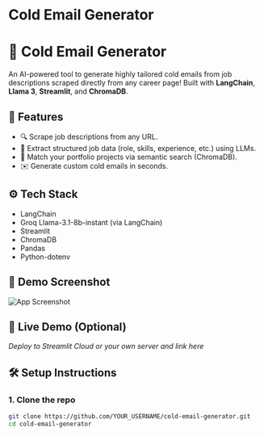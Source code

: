 # Cold Email Generator

# 🚀 Cold Email Generator

An AI-powered tool to generate highly tailored cold emails from job descriptions scraped directly from any career page! Built with **LangChain**, **Llama 3**, **Streamlit**, and **ChromaDB**.

## 🎯 Features
- 🔍 Scrape job descriptions from any URL.
- 🤖 Extract structured job data (role, skills, experience, etc.) using LLMs.
- 🧠 Match your portfolio projects via semantic search (ChromaDB).
- ✉️ Generate custom cold emails in seconds.

## ⚙️ Tech Stack
- LangChain
- Groq Llama-3.1-8b-instant (via LangChain)
- Streamlit
- ChromaDB
- Pandas
- Python-dotenv

## 🚦 Demo Screenshot
![App Screenshot](./assets/demo_screenshot.png)

## 🔗 Live Demo (Optional)
_Deploy to Streamlit Cloud or your own server and link here_

## 🛠️ Setup Instructions

### 1. Clone the repo

```bash
git clone https://github.com/YOUR_USERNAME/cold-email-generator.git
cd cold-email-generator
